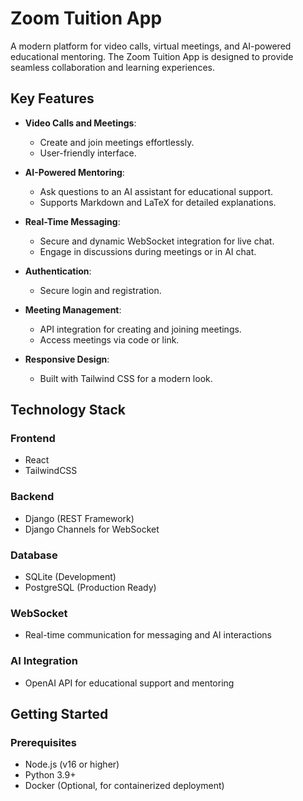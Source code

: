 # Zoom Tuition App

A modern platform for video calls, virtual meetings, and AI-powered educational mentoring. The Zoom Tuition App is designed to provide seamless collaboration and learning experiences.

## Key Features

- **Video Calls and Meetings**:
  - Create and join meetings effortlessly.
  - User-friendly interface.

- **AI-Powered Mentoring**:
  - Ask questions to an AI assistant for educational support.
  - Supports Markdown and LaTeX for detailed explanations.

- **Real-Time Messaging**:
  - Secure and dynamic WebSocket integration for live chat.
  - Engage in discussions during meetings or in AI chat.

- **Authentication**:
  - Secure login and registration.

- **Meeting Management**:
  - API integration for creating and joining meetings.
  - Access meetings via code or link.

- **Responsive Design**:
  - Built with Tailwind CSS for a modern look.

## Technology Stack

### Frontend
- React
- TailwindCSS

### Backend
- Django (REST Framework)
- Django Channels for WebSocket

### Database
- SQLite (Development)
- PostgreSQL (Production Ready)

### WebSocket
- Real-time communication for messaging and AI interactions

### AI Integration
- OpenAI API for educational support and mentoring

## Getting Started

### Prerequisites
- Node.js (v16 or higher)
- Python 3.9+
- Docker (Optional, for containerized deployment)


